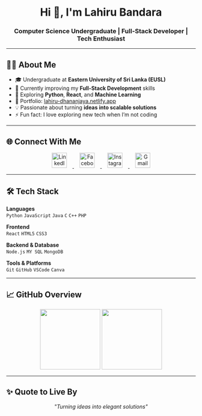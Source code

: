 <h1 align="center">Hi 👋, I'm Lahiru Bandara</h1>
<h3 align="center">Computer Science Undergraduate | Full-Stack Developer | Tech Enthusiast</h3>

---

## 👨‍💻 About Me  
- 🎓 Undergraduate at **Eastern University of Sri Lanka (EUSL)**  
- 🔭 Currently improving my **Full-Stack Development** skills  
- 🌱 Exploring **Python**, **React**, and **Machine Learning**  
- 🚀 Portfolio: [lahiru-dhananjaya.netlify.app](https://lahiru-dhananjaya.netlify.app/)  
- 💡 Passionate about turning **ideas into scalable solutions**  
- ⚡ Fun fact: I love exploring new tech when I’m not coding  

---

## 🌐 Connect With Me  
<p align="center">
  <a href="https://linkedin.com/in/lahirubandaara" target="_blank">
    <img src="https://cdn.jsdelivr.net/npm/simple-icons@v10/icons/linkedin.svg" alt="LinkedIn" width="40" height="40" style="margin: 0 15px; fill: #0A66C2;"/>
  </a>
  <a href="https://fb.com/lahiru.bandara.1428921" target="_blank">
    <img src="https://cdn.jsdelivr.net/npm/simple-icons@v10/icons/facebook.svg" alt="Facebook" width="40" height="40" style="margin: 0 15px; fill: #1877F2;"/>
  </a>
  <a href="https://instagram.com/l_a_h_i_r_u._" target="_blank">
    <img src="https://cdn.jsdelivr.net/npm/simple-icons@v10/icons/instagram.svg" alt="Instagram" width="40" height="40" style="margin: 0 15px; fill: #E4405F;"/>
  </a>
  <a href="mailto:lahiiru.dananjaya@gmail.com">
    <img src="https://cdn.jsdelivr.net/npm/simple-icons@v10/icons/gmail.svg" alt="Gmail" width="40" height="40" style="margin: 0 15px; fill: #D14836;"/>
  </a>
</p>


---

## 🛠️ Tech Stack  
**Languages**  
`Python` `JavaScript` `Java` `C` `C++` `PHP`  

**Frontend**  
`React` `HTML5` `CSS3`  

**Backend & Database**  
`Node.js` `MY SQL` `MongoDB`

**Tools & Platforms**  
`Git` `GitHub` `VSCode` `Canva`

---

## 📈 GitHub Overview  
<p align="center">
  <!-- GitHub Stats -->
  <img src="https://github-readme-stats.vercel.app/api?username=LAHI-RU&show_icons=true&theme=tokyonight&hide_border=true" height="160"/>

  <!-- Most Used Languages (auto-updates daily) -->
  <img src="https://github-readme-stats.vercel.app/api/top-langs/?username=LAHI-RU&layout=compact&theme=tokyonight&hide_border=true&langs_count=8&cache_seconds=86400" height="160"/>
</p>


---

## ✨ Quote to Live By  
<p align="center">
  <em>"Turning ideas into elegant solutions"</em>
</p>
